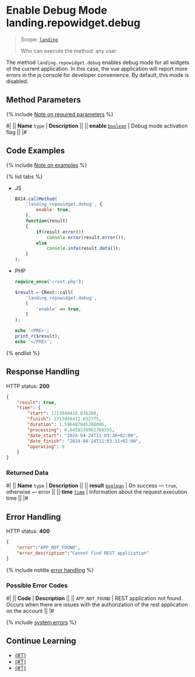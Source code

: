 # Enable Debug Mode landing.repowidget.debug

> Scope: [`landing`](../scopes/permissions.md)
>
> Who can execute the method: any user

The method `landing.repowidget.debug` enables debug mode for all widgets of the current application. In this case, the vue application will report more errors in the js console for developer convenience. By default, this mode is disabled.

## Method Parameters

{% include [Note on required parameters](../../_includes/required.md) %}

#|
|| **Name**
`type` | **Description** ||
|| **enable**
[`boolean`](../data-types.md) | Debug mode activation flag ||
|#

## Code Examples

{% include [Note on examples](../../_includes/examples.md) %}

{% list tabs %}

- JS

    ```js
    BX24.callMethod(
        'landing.repowidget.debug', {
            enable: true,
        },
        function(result)
        {
            if(result.error())
                console.error(result.error());
            else
                console.info(result.data());
        }
    );
    ```

- PHP

    ```php
    require_once('crest.php');

    $result = CRest::call(
        'landing.repowidget.debug',
        [
            'enable' => true,
        ]
    );

    echo '<PRE>';
    print_r($result);
    echo '</PRE>';
    ```

{% endlist %}

## Response Handling

HTTP status: **200**

```json
{
    "result": true,
    "time": {
        "start": 1713949410.036288,
        "finish": 1713949411.632775,
        "duration": 1.596487045288086,
        "processing": 0.6458539962768555,
        "date_start": "2024-04-24T11:03:30+02:00",
        "date_finish": "2024-04-24T11:03:31+02:00",
        "operating": 0
    }
}
```

### Returned Data

#|
|| **Name**
`type` | **Description** ||
|| **result**
[`boolean`](../data-types.md) | On success — `true`, otherwise — error ||
|| **time**
[`time`](../data-types.md) | Information about the request execution time ||
|#

## Error Handling

HTTP status: **400**

```json
{
    "error":"APP_NOT_FOUND",
    "error_description":"Cannot find REST application"
}
```

{% include notitle [error handling](../../_includes/error-info.md) %}

### Possible Error Codes

#|
|| **Code** | **Description** ||
|| `APP_NOT_FOUND` | REST application not found. Occurs when there are issues with the authorization of the rest application on the account ||
|#

{% include [system errors](../../_includes/system-errors.md) %}

## Continue Learning

- [{#T}](./landing-repowidget-register.md)
- [{#T}](./landing-repowidget-unregister.md)
- [{#T}](./landing-repowidget-get-list.md)